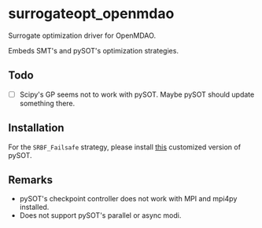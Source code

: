 # surrogateopt_openmdao

Surrogate optimization driver for OpenMDAO.

Embeds SMT's and pySOT's optimization strategies.

## Todo

- [ ] Scipy's GP seems not to work with pySOT. Maybe pySOT should update something there.

## Installation

For the `SRBF_Failsafe` strategy, please install [this](https://github.com/christianhauschel/pySOT) customized version of pySOT.

## Remarks

- pySOT's checkpoint controller does not work with MPI and mpi4py installed.
- Does not support pySOT's parallel or async modi.
